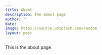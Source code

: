 ```yaml
---
title: About
description: The about page
author: ''
date: 
image: https://source.unsplash.com/random
layout: post
---
```

This is the about page